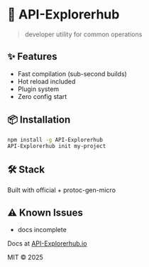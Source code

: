 # 🚀 API-Explorerhub

> developer utility for common operations

## ✨ Features

- Fast compilation (sub-second builds)
- Hot reload included
- Plugin system
- Zero config start

## 📦 Installation

```bash
npm install -g API-Explorerhub
API-Explorerhub init my-project
```

## 🛠️ Stack

Built with official + protoc-gen-micro

## ⚠️ Known Issues

- docs incomplete

Docs at [API-Explorerhub.io](https://API-Explorerhub.io)

MIT © 2025
